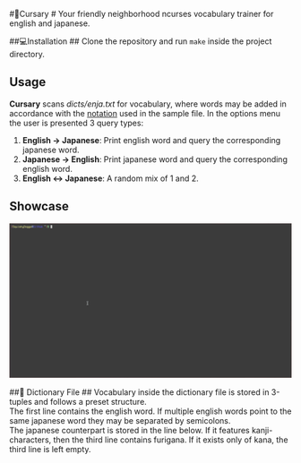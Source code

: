 #📔Cursary #
Your friendly neighborhood ncurses vocabulary trainer for english and japanese.

##💻Installation ##
Clone the repository and run `make` inside the project directory.

## Usage ##
__Cursary__ scans _dicts/enja.txt_ for vocabulary, where words may be added in accordance with the [notation](#dictionary-file) used in the sample file.
In the options menu the user is presented 3 query types:
1. __English -> Japanese__: Print english word and query the corresponding japanese word.
2. __Japanese -> English__: Print japanese word and query the corresponding english word.
3. __English <-> Japanese__: A random mix of 1 and 2.

## Showcase ##
![Cursary](demo/cursary.gif)

##📁 Dictionary File ##
Vocabulary inside the dictionary file is stored in 3-tuples and follows a preset structure.\
The first line contains the english word. If multiple english words point to the same japanese word they may be separated by semicolons.\
The japanese counterpart is stored in the line below. If it features kanji-characters, then the third line contains furigana.
If it exists only of kana, the third line is left empty.
